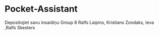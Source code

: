 # Pocket-Assistant
Depositojiet savu insaidiņu
Group 8 Ralfs Laipins, Kristians Zondaks, Ieva ,Ralfs Skesters

